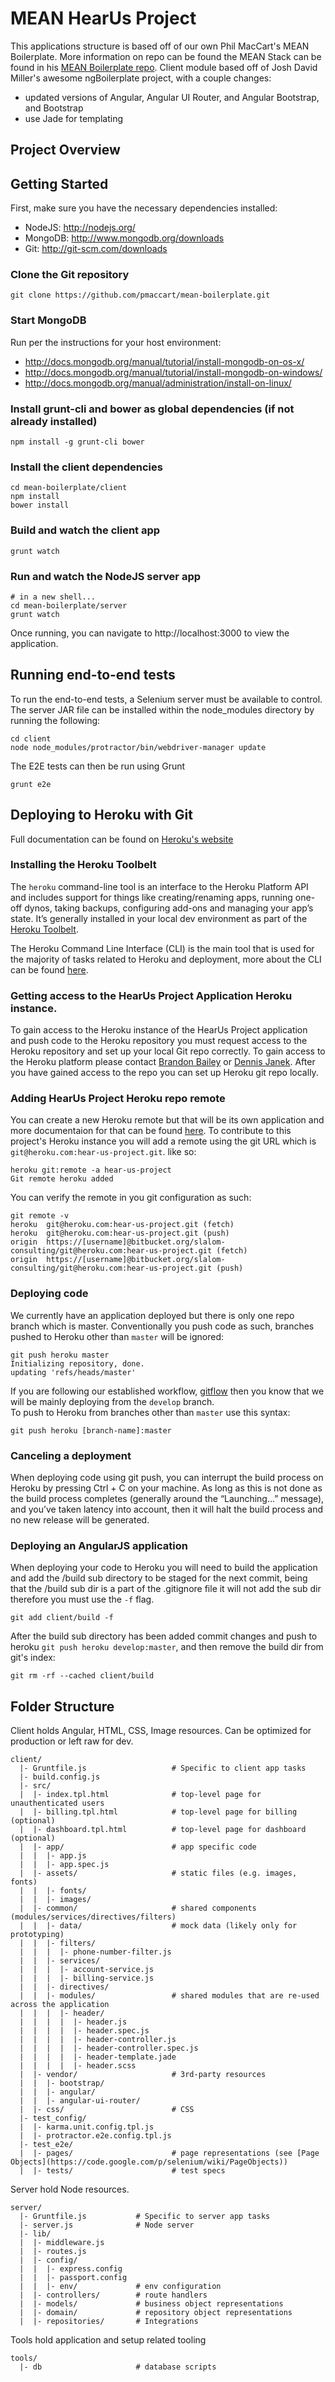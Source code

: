 # MEAN HearUs Project

This applications structure is based off of our own Phil MacCart's MEAN Boilerplate.  More information on repo can be found
the MEAN Stack can be found in his [MEAN Boilerplate repo](https://github.com/pmaccart/mean-boilerplate "Phil MacCart's MEAN Stack").
Client module based off of Josh David Miller's awesome ngBoilerplate project, with a couple changes:
- updated versions of Angular, Angular UI Router, and Angular Bootstrap, and Bootstrap
- use Jade for templating

## Project Overview


## Getting Started

First, make sure you have the necessary dependencies installed:
- NodeJS: http://nodejs.org/
- MongoDB: http://www.mongodb.org/downloads
- Git: http://git-scm.com/downloads

### Clone the Git repository

```shell
git clone https://github.com/pmaccart/mean-boilerplate.git
```

### Start MongoDB

Run per the instructions for your host environment:
- http://docs.mongodb.org/manual/tutorial/install-mongodb-on-os-x/
- http://docs.mongodb.org/manual/tutorial/install-mongodb-on-windows/
- http://docs.mongodb.org/manual/administration/install-on-linux/

### Install grunt-cli and bower as global dependencies (if not already installed)

```shell
npm install -g grunt-cli bower
```

### Install the client dependencies

```shell
cd mean-boilerplate/client
npm install
bower install
```

### Build and watch the client app
```shell
grunt watch
```

### Run and watch the NodeJS server app
```shell
# in a new shell...
cd mean-boilerplate/server
grunt watch
```

Once running, you can navigate to http://localhost:3000 to view the application.

## Running end-to-end tests
To run the end-to-end tests, a Selenium server must be available to control. The server JAR file
can be installed within the node_modules directory by running the following:
```shell
cd client
node node_modules/protractor/bin/webdriver-manager update
```

The E2E tests can then be run using Grunt
```shell
grunt e2e
```

## Deploying to Heroku with Git
Full documentation can be found on [Heroku's website](https://devcenter.heroku.com/articles/git)

### Installing the Heroku Toolbelt
The `heroku` command-line tool is an interface to the Heroku Platform API and includes support for things like creating/renaming apps, 
running one-off dynos, taking backups, configuring add-ons and managing your app’s state. 
It’s generally installed in your local dev environment as part of the [Heroku Toolbelt](https://toolbelt.heroku.com).

The Heroku Command Line Interface (CLI) is the main tool that is used for the majority of tasks related to Heroku and deployment, 
more about the CLI can be found [here](https://devcenter.heroku.com/categories/command-line "Heroku CLI").

### Getting access to the HearUs Project Application Heroku instance.
To gain access to the Heroku instance of the HearUs Project application and push code to the Heroku repository you must request
access to the Heroku repository and set up your local Git repo correctly.  To gain access to the Heroku platform please contact
[Brandon Bailey](brandon.bailey@slalom.com) or [Dennis Janek](dennisj@slalom.com).  After you have gained access to the repo you
can set up Heroku git repo locally.

### Adding HearUs Project Heroku repo remote
You can create a new Heroku remote but that will be its own application and more documentaion for that can be found [here](git@heroku.com:hear-us-project.git "Heroku Docs").
To contribute to this project's Heroku instance you will add a remote using the git URL which is `git@heroku.com:hear-us-project.git`. like so:
 
 ```shell
 heroku git:remote -a hear-us-project
 Git remote heroku added
 ```
 
You can verify the remote in you git configuration as such:
```shell
git remote -v
heroku	git@heroku.com:hear-us-project.git (fetch)
heroku	git@heroku.com:hear-us-project.git (push)
origin	https://[username]@bitbucket.org/slalom-consulting/git@heroku.com:hear-us-project.git (fetch)
origin	https://[username]@bitbucket.org/slalom-consulting/git@heroku.com:hear-us-project.git (push)
```

### Deploying code
We currently have an application deployed but there is only one repo branch which is master.  Conventionally you push code as such, branches pushed to Heroku other than `master` will be ignored:
 
```shell
git push heroku master
Initializing repository, done.
updating 'refs/heads/master'
```

If you are following our established workflow, [gitflow](http://nvie.com/posts/a-successful-git-branching-model/ "an introductionary gitflow blog post") then you know that we will be mainly deploying from the `develop` branch.  
To push to Heroku from branches other than `master` use this syntax:

```shell
git push heroku [branch-name]:master
```

### Canceling a deployment

When deploying code using git push, you can interrupt the build process on Heroku by pressing Ctrl + C on your machine. 
As long as this is not done as the build process completes (generally around the “Launching…” message),
and you’ve taken latency into account, then it will halt the build process and no new release will be generated.

### Deploying an AngularJS application

When deploying your code to Heroku you will need to build the application and add the /build sub directory to be staged for the next commit, 
being that the /build sub dir is a part of the .gitignore file it will not add the sub dir therefore you must use the `-f` flag.

```shell
git add client/build -f
```

After the build sub directory has been added commit changes and push to heroku `git push heroku develop:master`, and then remove the build dir from git's index:

```shell
git rm -rf --cached client/build
```

## Folder Structure

Client holds Angular, HTML, CSS, Image resources. Can be optimized for production or left raw for dev.

    client/
      |- Gruntfile.js                   # Specific to client app tasks
      |- build.config.js
      |- src/
      |  |- index.tpl.html              # top-level page for unauthenticated users
      |  |- billing.tpl.html            # top-level page for billing (optional)
      |  |- dashboard.tpl.html          # top-level page for dashboard (optional)
      |  |- app/                        # app specific code
      |  |  |- app.js
      |  |  |- app.spec.js
      |  |- assets/                     # static files (e.g. images, fonts)
      |  |  |- fonts/
      |  |  |- images/
      |  |- common/                     # shared components (modules/services/directives/filters)
      |  |  |- data/                    # mock data (likely only for prototyping)
      |  |  |- filters/
      |  |  |  |- phone-number-filter.js
      |  |  |- services/
      |  |  |  |- account-service.js
      |  |  |  |- billing-service.js
      |  |  |- directives/
      |  |  |- modules/                 # shared modules that are re-used across the application
      |  |  |  |- header/
      |  |  |  |  |- header.js
      |  |  |  |  |- header.spec.js
      |  |  |  |  |- header-controller.js
      |  |  |  |  |- header-controller.spec.js
      |  |  |  |  |- header-template.jade
      |  |  |  |  |- header.scss
      |  |- vendor/                     # 3rd-party resources
      |  |  |- bootstrap/
      |  |  |- angular/
      |  |  |- angular-ui-router/
      |  |- css/                        # CSS
      |- test_config/
      |  |- karma.unit.config.tpl.js
      |  |- protractor.e2e.config.tpl.js
      |- test_e2e/
      |  |- pages/                      # page representations (see [Page Objects](https://code.google.com/p/selenium/wiki/PageObjects))
      |  |- tests/                      # test specs


Server hold Node resources.

    server/
      |- Gruntfile.js           # Specific to server app tasks
      |- server.js              # Node server
      |- lib/
      |  |- middleware.js
      |  |- routes.js
      |  |- config/
      |  |  |- express.config
      |  |  |- passport.config
      |  |  |- env/             # env configuration
      |  |- controllers/        # route handlers
      |  |- models/             # business object representations
      |  |- domain/             # repository object representations
      |  |- repositories/       # Integrations


Tools hold application and setup related tooling

    tools/
      |- db                     # database scripts
